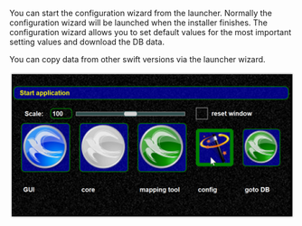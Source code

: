 <!--
    SPDX-FileCopyrightText: Copyright (C) swift Project Community / Contributors
    SPDX-License-Identifier: GFDL-1.3-only
-->

You can start the configuration wizard from the launcher.
Normally the configuration wizard will be launched when the installer finishes.
The configuration wizard allows you to set default values for the most important setting values and download the DB data.

You can copy data from other swift versions via the launcher wizard.

![](./../../img/wizard.jpg)
